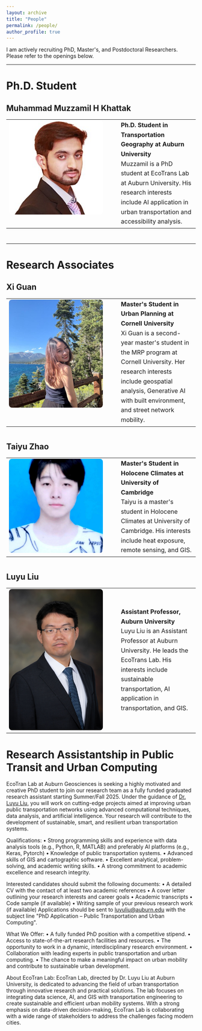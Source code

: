 ```yaml
---
layout: archive
title: "People"
permalink: /people/
author_profile: true
---
```


I am actively recruiting PhD, Master's, and Postdoctoral Researchers. Please refer to the openings below.

---

# Ph.D. Student

## Muhammad Muzzamil H Khattak

<table style="border: none; margin-bottom: 40px;">
  <tr>
    <td width="270" valign="top" style="padding-right: 20px; border: none;">
      <img src="/images/muzzamil.jpg" alt="Muzzamil Khattak" width="250" style="border-radius: 8px;">
    </td>
    <td style="font-size: 1rem; line-height: 1.6; border: none;">
      <strong>Ph.D. Student in Transportation Geography at Auburn University</strong><br/>
      Muzzamil is a PhD student at EcoTrans Lab at Auburn University. His research interests include AI application in urban transportation and accessibility analysis.
    </td>
  </tr>
</table>

---

# Research Associates

## Xi Guan

<table style="border: none; margin-bottom: 40px;">
  <tr>
    <td width="270" valign="top" style="padding-right: 20px; border: none;">
      <img src="/images/xi.jpg" alt="Xi Guan" width="250" style="border-radius: 8px;">
    </td>
    <td style="font-size: 1rem; line-height: 1.6; border: none;">
      <strong>Master's Student in Urban Planning at Cornell University</strong><br/>
      Xi Guan is a second-year master's student in the MRP program at Cornell University. Her research interests include geospatial analysis, Generative AI with built environment, and street network mobility.
    </td>
  </tr>
</table>

## Taiyu Zhao

<table style="border: none; margin-bottom: 40px;">
  <tr>
    <td width="270" valign="top" style="padding-right: 20px; border: none;">
      <img src="/images/taiyu.jpg" alt="Taiyu Zhao" width="250" style="border-radius: 8px;">
    </td>
    <td style="font-size: 1rem; line-height: 1.6; border: none;">
      <strong>Master's Student in Holocene Climates at University of Cambridge</strong><br/>
      Taiyu is a master's student in Holocene Climates at University of Cambridge. His interests include heat exposure, remote sensing, and GIS.
    </td>
  </tr>
</table>

## Luyu Liu

<table style="border: none; margin-bottom: 40px;">
  <tr>
    <td width="270" valign="top" style="padding-right: 20px; border: none;">
      <img src="/images/luyu.jpg" alt="Luyu Liu" width="250" style="border-radius: 8px;">
    </td>
    <td style="font-size: 1rem; line-height: 1.6; border: none;">
      <strong>Assistant Professor, Auburn University</strong><br/>
      Luyu Liu is an Assistant Professor at Auburn University. He leads the EcoTrans Lab. His interests include sustainable transportation, AI application in transportation, and GIS.
    </td>
  </tr>
</table>


# Research Assistantship in Public Transit and Urban Computing

EcoTran Lab at Auburn Geosciences is seeking a highly motivated and creative PhD student to join our research team as a fully funded graduated research assistant starting Summer/Fall 2025. Under the guidance of [Dr. Luyu Liu](https://scholar.google.com/citations?user=r4X5ksYAAAAJ), you will work on cutting-edge projects aimed at improving urban public transportation networks using advanced computational techniques, data analysis, and artificial intelligence. Your research will contribute to the development of sustainable, smart, and resilient urban transportation systems.

Qualifications:
•	Strong programming skills and experience with data analysis tools (e.g., Python, R, MATLAB) and preferably AI platforms (e.g., Keras, Pytorch)
•	Knowledge of public transportation systems.
•	Advanced skills of GIS and cartographic software.
•	Excellent analytical, problem-solving, and academic writing skills.
•	A strong commitment to academic excellence and research integrity.

Interested candidates should submit the following documents:
•	A detailed CV with the contact of at least two academic references
•	A cover letter outlining your research interests and career goals
•	Academic transcripts
•	Code sample (if available)
•	Writing sample of your previous research work (if available)
Applications should be sent to luyuliu@auburn.edu with the subject line "PhD Application – Public Transportation and Urban Computing".

What We Offer:
•	A fully funded PhD position with a competitive stipend.
•	Access to state-of-the-art research facilities and resources.
•	The opportunity to work in a dynamic, interdisciplinary research environment.
•	Collaboration with leading experts in public transportation and urban computing.
•	The chance to make a meaningful impact on urban mobility and contribute to sustainable urban development.

About EcoTran Lab:
EcoTran Lab, directed by Dr. Luyu Liu at Auburn University, is dedicated to advancing the field of urban transportation through innovative research and practical solutions. The lab focuses on integrating data science, AI, and GIS with transportation engineering to create sustainable and efficient urban mobility systems. With a strong emphasis on data-driven decision-making, EcoTran Lab is collaborating with a wide range of stakeholders to address the challenges facing modern cities.
